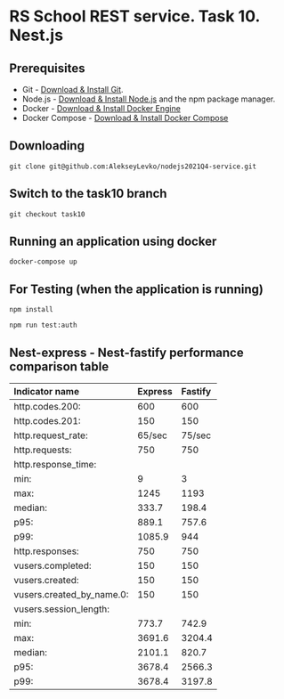 # RS School REST service. Task 10. Nest.js

## Prerequisites

- Git - [Download & Install Git](https://git-scm.com/downloads).
- Node.js - [Download & Install Node.js](https://nodejs.org/en/download/) and the npm package manager.
- Docker - [Download & Install Docker Engine](https://docs.docker.com/engine/install/)
- Docker Compose - [Download & Install Docker Compose](https://docs.docker.com/compose/install/)

## Downloading

```
git clone git@github.com:AlekseyLevko/nodejs2021Q4-service.git
```

## Switch to the task10 branch

```
git checkout task10
```

## Running an application using docker

```
docker-compose up
```

## For Testing (when the application is running)

```
npm install
```

```
npm run test:auth
```

## Nest-express - Nest-fastify performance comparison table

| Indicator name            | Express | Fastify |
| :------------------------ | :------ | :------ |
| http.codes.200:           | 600     | 600     |
| http.codes.201:           | 150     | 150     |
| http.request_rate:        | 65/sec  | 75/sec  |
| http.requests:            | 750     | 750     |
| http.response_time:       |         |         |
| min:                      | 9       | 3       |
| max:                      | 1245    | 1193    |
| median:                   | 333.7   | 198.4   |
| p95:                      | 889.1   | 757.6   |
| p99:                      | 1085.9  | 944     |
| http.responses:           | 750     | 750     |
| vusers.completed:         | 150     | 150     |
| vusers.created:           | 150     | 150     |
| vusers.created_by_name.0: | 150     | 150     |
| vusers.session_length:    |         |         |
| min:                      | 773.7   | 742.9   |
| max:                      | 3691.6  | 3204.4  |
| median:                   | 2101.1  | 820.7   |
| p95:                      | 3678.4  | 2566.3  |
| p99:                      | 3678.4  | 3197.8  |

